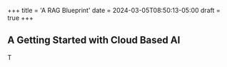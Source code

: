 +++
title = 'A RAG Blueprint'
date = 2024-03-05T08:50:13-05:00
draft = true
+++

## A Getting Started with Cloud Based AI

T